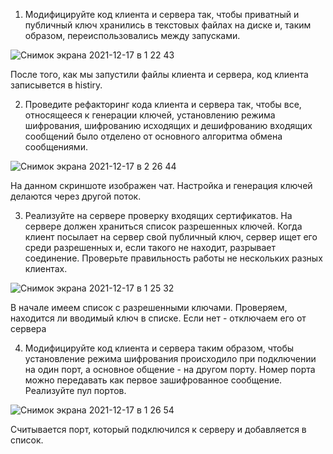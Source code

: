 1) Модифицируйте код клиента и сервера так, чтобы приватный и публичный ключ хранились в текстовых файлах на диске и, таким образом, переиспользовались между запусками.



![Снимок экрана 2021-12-17 в 1 22 43](https://user-images.githubusercontent.com/90418243/146457859-a13318e3-10f7-4219-adee-dfcb9b5bae08.png)




После того, как мы запустили файлы клиента и сервера, код клиента записывется в histiry.

2) Проведите рефакторинг кода клиента и сервера так, чтобы все, относящееся к генерации ключей, установлению режима шифрования, шифрованию исходящих и дешифрованию входящих сообщений было отделено от основного алгоритма обмена сообщениями.



![Снимок экрана 2021-12-17 в 2 26 44](https://user-images.githubusercontent.com/90418243/146463793-e57380d7-a00c-42aa-b406-7a7f8f4dc747.png)



На данном скриншоте изображен чат. Настройка и генерация ключей делаются через другой поток.




3) Реализуйте на сервере проверку входящих сертификатов. На сервере должен храниться список разрешенных ключей. Когда клиент посылает на сервер свой публичный ключ, сервер ищет его среди разрешенных и, если такого не находит, разрывает соединение. Проверьте правильность работы не нескольких разных клиентах.



![Снимок экрана 2021-12-17 в 1 25 32](https://user-images.githubusercontent.com/90418243/146464433-c651f856-8374-417f-9664-8ccd1f3686c8.png)




В начале имеем список с разрешенными ключами. Проверяем, находится ли вводимый ключ в списке. Если нет - отключаем его от сервера



4) Модифицируйте код клиента и сервера таким образом, чтобы установление режима шифрования происходило при подключении на один порт, а основное общение - на другом порту. Номер порта можно передавать как первое зашифрованное сообщение.
Реализуйте пул портов.



![Снимок экрана 2021-12-17 в 1 26 54](https://user-images.githubusercontent.com/90418243/146458293-3324dcc2-a8b1-4f89-9791-3606adbc7e40.png)



Считывается порт, который подключился к серверу и добавляется в список.

